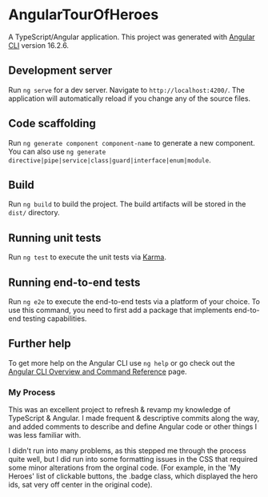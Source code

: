 # AngularTourOfHeroes
A TypeScript/Angular application.
This project was generated with [Angular CLI](https://github.com/angular/angular-cli) version 16.2.6.

## Development server

Run `ng serve` for a dev server. Navigate to `http://localhost:4200/`. The application will automatically reload if you change any of the source files.

## Code scaffolding

Run `ng generate component component-name` to generate a new component. You can also use `ng generate directive|pipe|service|class|guard|interface|enum|module`.

## Build

Run `ng build` to build the project. The build artifacts will be stored in the `dist/` directory.

## Running unit tests

Run `ng test` to execute the unit tests via [Karma](https://karma-runner.github.io).

## Running end-to-end tests

Run `ng e2e` to execute the end-to-end tests via a platform of your choice. To use this command, you need to first add a package that implements end-to-end testing capabilities.

## Further help

To get more help on the Angular CLI use `ng help` or go check out the [Angular CLI Overview and Command Reference](https://angular.io/cli) page.


### My Process

This was an excellent project to refresh & revamp my knowledge of TypeScript & Angular. I made frequent & descriptive commits along the way, and added comments to describe and define Angular code or other things I was less familiar with.

I didn't run into many problems, as this stepped me through the process quite well, but I did run into some formatting issues in the CSS that required some minor alterations from the orginal code. (For example, in the 'My Heroes' list of clickable buttons, the .badge class, which displayed the hero ids, sat very off center in the original code).